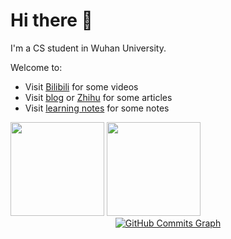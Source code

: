 # Hi there 👋

I'm a CS student in Wuhan University.

Welcome to:

- Visit [Bilibili](https://space.bilibili.com/261543088) for some videos
- Visit [blog](https://luzhixing12345.github.io/) or [Zhihu](https://www.zhihu.com/people/lu-zhi-xing-66-64) for some articles
- Visit [learning notes](https://github.com/learner-lu) for some notes

<!-- 生成图片见https://metrics.lecoq.io/ -->

<!-- 参考[README 中获取动态生成的 GitHub 统计信息](https://github.com/anuraghazra/github-readme-stats/blob/master/docs/readme_cn.md),修改为你自己的即可 -->

<!-- GitHub数据统计 -->
<div >
  <img height="150px" src="https://github-readme-stats.vercel.app/api?username=luzhixing12345&hide_title=true&hide_border=true&show_icons=trueline_height=21&text_color=000&icon_color=000&bg_color=0,ea6161,ffc64d,fffc4d,52fa5a&theme=graywhite" />
  <img height="150px" src="https://github-readme-stats.vercel.app/api/top-langs/?username=luzhixing12345&hide_title=true&hide_border=true&layout=compact&langs_count=6&text_color=000&icon_color=fff&bg_color=0,52fa5a,4dfcff,c64dff&theme=graywhite" />
</div>


<!-- GitHub Activity Graph -->
<div align="center"><a href="http://www.github.com/luzhixing12345"><img src="https://activity-graph.herokuapp.com/graph?username=luzhixing12345&bg_color=1c1917&color=ffffff&line=3382ed&point=ffffff&area_color=1c1917&area=true&hide_border=true&custom_title=GitHub%20Commits%20Graph" alt="GitHub Commits Graph" /></div>

<!-- ![Metrics](https://metrics.lecoq.io/luzhixing12345?template=classic&isocalendar=1&followup=1&code=1&base.indepth=false&base.hireable=false&isocalendar.duration=half-year&followup.sections=repositories&followup.indepth=false&code.lines=12&code.load=400&code.days=3&code.visibility=public&config.timezone=Asia%2FShanghai) -->
